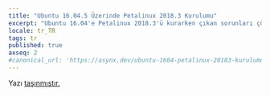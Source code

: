 ```yaml
---
title: "Ubuntu 16.04.5 Üzerinde Petalinux 2018.3 Kurulumu"
excerpt: "Ubuntu 16.04'e Petalinux 2018.3'ü kurarken çıkan sorunları çözüyoruz."
locale: tr_TR
tags: tr
published: true
axseq: 2
#canonical_url: 'https://asynx.dev/ubuntu-1604-petalinux-20183-kurulumu'
---
```


<!-- markdownlint-capture -->
<!-- markdownlint-disable -->
<script type="text/javascript">
    window.location.href = "https://ayazar.dev/xilinx/ubuntu-1604-petalinux-20183-kurulumu.html";
</script>
<!-- markdownlint-restore -->

Yazı [taşınmıştır.](https://ayazar.dev/xilinx/ubuntu-1604-petalinux-20183-kurulumu.html)
